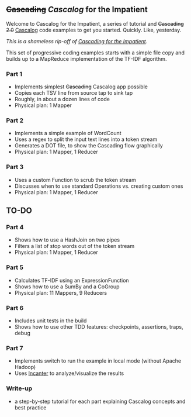 ## <del>Cascading</del> *Cascalog* for the Impatient

Welcome to Cascalog for the Impatient, a series of tutorial 
and <del>Cascading 2.0</del> [Cascalog](http://www.cascalog.org/) code examples to get you started. 
Quickly. Like, yesterday.

*This is a shameless rip-off of [Cascading for the
Impatient](http://www.cascading.org/category/impatient/).*

This set of progressive coding examples starts with a simple file copy and builds up to a MapReduce implementation of the TF-IDF algorithm.

### Part 1
* Implements simplest <del>Cascading</del> Cascalog app possible
* Copies each TSV line from source tap to sink tap
* Roughly, in about a dozen lines of code
* Physical plan: 1 Mapper

### Part 2
* Implements a simple example of WordCount
* Uses a regex to split the input text lines into a token stream
* Generates a DOT file, to show the Cascading flow graphically
* Physical plan: 1 Mapper, 1 Reducer

### Part 3
* Uses a custom Function to scrub the token stream
* Discusses when to use standard Operations vs. creating custom ones
* Physical plan: 1 Mapper, 1 Reducer

## TO-DO

### Part 4
* Shows how to use a HashJoin on two pipes
* Filters a list of stop words out of the token stream
* Physical plan: 1 Mapper, 1 Reducer

### Part 5
* Calculates TF-IDF using an ExpressionFunction
* Shows how to use a SumBy and a CoGroup
* Physical plan: 11 Mappers, 9 Reducers

### Part 6
* Includes unit tests in the build
* Shows how to use other TDD features: checkpoints, assertions, traps, debug

### Part 7
* Implements switch to run the example in local mode (without Apache Hadoop)
* Uses [Incanter](https://github.com/liebke/incanter) to analyze/visualize the results

### Write-up
* a step-by-step tutorial for each part explaining Cascalog concepts and
best practice
